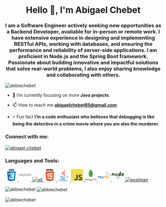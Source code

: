 <h1 align="center">Hello 👋, I'm Abigael Chebet</h1>
<h3 align="center">I am a Software Engineer actively seeking new opportunities as a Backend Developer, available for in-person or remote work. I have extensive experience in designing and implementing RESTful APIs, working with databases, and ensuring the performance and reliability of server-side applications. I am proficient in Node.js and the Spring Boot framework. Passionate about building innovative and impactful solutions that solve real-world problems, I also enjoy sharing knowledge and collaborating with others.</h3>

<p align="left"> <img src="https://komarev.com/ghpvc/?username=abbiechebet&label=Profile%20views&color=0e75b6&style=flat" alt="abbiechebet" /> </p>

- 🌱 I’m currently focusing on more **Java projects**.

- 📫 How to reach me **abigaelchebet85@gmail.com**

- ⚡ Fun fact **I’m a code enthusiast who believes that debugging is like being the detective in a crime movie where you are also the murderer.**

<h3 align="left">Connect with me:</h3>
<p align="left">
<a href="https://linkedin.com/in/abigael-chebet" target="blank"><img align="center" src="https://raw.githubusercontent.com/rahuldkjain/github-profile-readme-generator/master/src/images/icons/Social/linked-in-alt.svg" alt="abigael-chebet" height="30" width="40" /></a>
</p>

<h3 align="left">Languages and Tools:</h3>
<p align="left"> <a href="https://www.w3schools.com/css/" target="_blank" rel="noreferrer"> <img src="https://raw.githubusercontent.com/devicons/devicon/master/icons/css3/css3-original-wordmark.svg" alt="css3" width="40" height="40"/> </a> <a href="https://expressjs.com" target="_blank" rel="noreferrer"> <img src="https://raw.githubusercontent.com/devicons/devicon/master/icons/express/express-original-wordmark.svg" alt="express" width="40" height="40"/> </a> <a href="https://git-scm.com/" target="_blank" rel="noreferrer"> <img src="https://www.vectorlogo.zone/logos/git-scm/git-scm-icon.svg" alt="git" width="40" height="40"/> </a> <a href="https://www.w3.org/html/" target="_blank" rel="noreferrer"> <img src="https://raw.githubusercontent.com/devicons/devicon/master/icons/html5/html5-original-wordmark.svg" alt="html5" width="40" height="40"/> </a> <a href="https://www.java.com" target="_blank" rel="noreferrer"> <img src="https://raw.githubusercontent.com/devicons/devicon/master/icons/java/java-original.svg" alt="java" width="40" height="40"/> </a> <a href="https://developer.mozilla.org/en-US/docs/Web/JavaScript" target="_blank" rel="noreferrer"> <img src="https://raw.githubusercontent.com/devicons/devicon/master/icons/javascript/javascript-original.svg" alt="javascript" width="40" height="40"/> </a> <a href="https://www.mongodb.com/" target="_blank" rel="noreferrer"> <img src="https://raw.githubusercontent.com/devicons/devicon/master/icons/mongodb/mongodb-original-wordmark.svg" alt="mongodb" width="40" height="40"/> </a> <a href="https://www.mysql.com/" target="_blank" rel="noreferrer"> <img src="https://raw.githubusercontent.com/devicons/devicon/master/icons/mysql/mysql-original-wordmark.svg" alt="mysql" width="40" height="40"/> </a> <a href="https://nodejs.org" target="_blank" rel="noreferrer"> <img src="https://raw.githubusercontent.com/devicons/devicon/master/icons/nodejs/nodejs-original-wordmark.svg" alt="nodejs" width="40" height="40"/> </a> <a href="https://postman.com" target="_blank" rel="noreferrer"> <img src="https://www.vectorlogo.zone/logos/getpostman/getpostman-icon.svg" alt="postman" width="40" height="40"/> </a> </p>

<p><img align="left" src="https://github-readme-stats.vercel.app/api/top-langs?username=abbiechebet&show_icons=true&locale=en&layout=compact" alt="abbiechebet" /></p>

<p>&nbsp;<img align="center" src="https://github-readme-stats.vercel.app/api?username=abbiechebet&show_icons=true&locale=en" alt="abbiechebet" /></p>

<p><img align="center" src="https://github-readme-streak-stats.herokuapp.com/?user=abbiechebet&" alt="abbiechebet" /></p>
